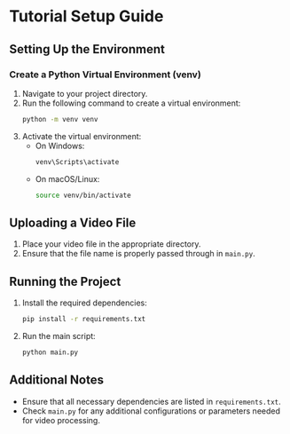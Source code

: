 # Tutorial Setup Guide

## Setting Up the Environment

### Create a Python Virtual Environment (venv)
1. Navigate to your project directory.
2. Run the following command to create a virtual environment:
   ```sh
   python -m venv venv
   ```
3. Activate the virtual environment:
   - On Windows:
     ```sh
     venv\Scripts\activate
     ```
   - On macOS/Linux:
     ```sh
     source venv/bin/activate
     ```

## Uploading a Video File
1. Place your video file in the appropriate directory.
2. Ensure that the file name is properly passed through in `main.py`.

## Running the Project
1. Install the required dependencies:
   ```sh
   pip install -r requirements.txt
   ```
2. Run the main script:
   ```sh
   python main.py
   ```

## Additional Notes
- Ensure that all necessary dependencies are listed in `requirements.txt`.
- Check `main.py` for any additional configurations or parameters needed for video processing.


